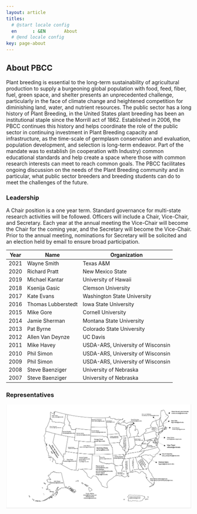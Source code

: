 ```yaml
---
layout: article
titles:
  # @start locale config
  en      : &EN       About
  # @end locale config
key: page-about
---
```


## About PBCC

Plant breeding is essential to the long-term sustainability of agricultural production to supply a burgeoning global population with food, feed, fiber, fuel, green space, and shelter presents an unprecedented challenge, particularly in the face of climate change and heightened competition for diminishing land, water, and nutrient resources. The public sector has a long history of Plant Breeding, in the United States plant breeding has been an institutional staple since the Morrill act of 1862. Established in 2006, the PBCC continues this history and helps coordinate the role of the public sector in continuing investment in Plant Breeding capacity and infrastructure, as the time-scale of germplasm conservation and evaluation, population development, and selection is long-term endeavor. Part of the mandate was to establish (in cooperation with Industry) common educational standards and help create a space where those with common research interests can meet to reach common goals. The PBCC facilitates ongoing discussion on the needs of the Plant Breeding community and in particular, what public sector breeders and breeding students can do to meet the challenges of the future.

### Leadership

A Chair position is a one year term. Standard governance for multi-state research activities will be followed. Officers will include a Chair, Vice-Chair, and Secretary. Each year at the annual meeting the Vice-Chair will become the Chair for the coming year, and the Secretary will become the Vice-Chair. Prior to the annual meeting, nominations for Secretary will be solicited and an election held by email to ensure broad participation.

| Year  | Name               | Organization                      |
|-------|--------------------|-----------------------------------|
| 2021  | Wayne Smith        | Texas A&M                         |
| 2020  | Richard Pratt      | New Mexico State                  |
| 2019  | Michael Kantar     | University of Hawaii              |
| 2018  | Ksenija Gasic      | Clemson University                |
| 2017  | Kate Evans         | Washington State University       |
| 2016  | Thomas Lubberstedt | Iowa State University             |
| 2015  | Mike Gore          | Cornell University                |
| 2014  | Jamie Sherman      | Montana State University          |
| 2013  | Pat Byrne          | Colorado State University         |
| 2012  | Allen Van Deynze   | UC Davis                          |
| 2011  | Mike Havey         | USDA-ARS, University of Wisconsin |
| 2010  | Phil Simon         | USDA-ARS, University of Wisconsin |
| 2009  | Phil Simon         | USDA-ARS, University of Wisconsin |
| 2008  | Steve Baenziger    | University of Nebraska            |
| 2007  | Steve Baenziger    | University of Nebraska            |

### Representatives

![PBCC Map](assets/images/pbcc/pbcc-map-state-reps.png)
